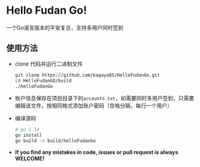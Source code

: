 # Hello Fudan Go!

一个Go语言版本的平安复旦，支持多用户同时签到

## 使用方法

* clone 代码并运行二进制文件

  ```bash
  git clone https://github.com/kagaya85/HelloFudanGo.git
  cd HelloFudanGO/build
  ./helloFudanGo
  ```

* 账户信息保存在项目目录下的`accounts.txt`，如需要同时多用户签到，只需要编辑该文件，按相同格式添加账户密码（空格分隔，每行一个用户）

* 编译源码

  ```bash
  # go 1.14
  go install
  go build -o build/helloFudanGo
  ```


* **If you find any mistakes in code, issues or pull request is always WELCOME!**

